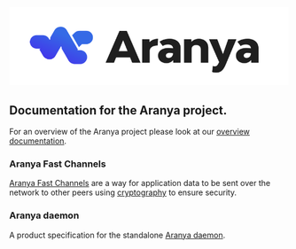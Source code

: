 ![](images/aranya-logo.svg)

## Documentation for the Aranya project.
For an overview of the Aranya project please look at our [overview documentation](aranya-overview.md).

### Aranya Fast Channels
[Aranya Fast Channels](afc.md) are a way for application data to be sent over the network to other peers using [cryptography](afc-crypto.md) to ensure security.

### Aranya daemon
A product specification for the standalone [Aranya daemon](aranya-beta.md).
